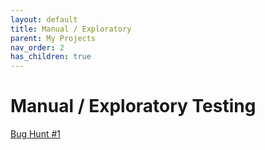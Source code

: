 ```yaml
---
layout: default
title: Manual / Exploratory
parent: My Projects
nav_order: 2
has_children: true
---
```


# Manual / Exploratory Testing
[Bug Hunt #1](https://github.com/bunsonh/qa-learning-path/tree/main/Bug-Hunt-1)
